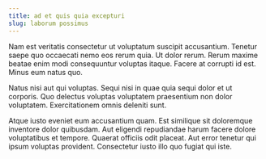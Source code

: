 ```yaml
---
title: ad et quis quia excepturi
slug: laborum possimus
---
```


Nam est veritatis consectetur ut voluptatum suscipit accusantium. Tenetur saepe quo occaecati nemo eos rerum quia. Ut dolor rerum. Rerum maxime beatae enim modi consequuntur voluptas itaque. Facere at corrupti id est. Minus eum natus quo.

Natus nisi aut qui voluptas. Sequi nisi in quae quia sequi dolor et ut corporis. Quo delectus voluptas voluptatem praesentium non dolor voluptatem. Exercitationem omnis deleniti sunt.

Atque iusto eveniet eum accusantium quam. Est similique sit doloremque inventore dolor quibusdam. Aut eligendi repudiandae harum facere dolore voluptatibus et tempore. Quaerat officiis odit placeat. Aut error tenetur qui ipsum voluptas provident. Consectetur iusto illo quo fugiat qui iste.
